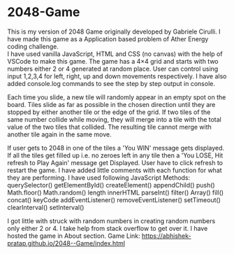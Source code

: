 # 2048-Game
This is my version of 2048 Game originally developed by Gabriele Cirulli. I have made this game as a Application based problem of Ather Energy coding challenge.</br>
I have used vanilla JavaScript, HTML and CSS (no canvas) with the help of VSCode to make this game.
The game has a 4×4 grid and starts with two numbers either 2 or 4 generated at random place.
User can control using input 1,2,3,4 for left, right, up and down movements respectively.
I have also added console.log commands to see the step by step output in console.

Each time you slide, a new tile will randomly appear in an empty spot on the board. Tiles slide as far as possible in the chosen direction until they are stopped by either another tile or the edge of the grid.
If two tiles of the same number collide while moving, they will merge into a tile with the total value of the two tiles that collided. The resulting tile cannot merge with another tile again in the same move. 

If user gets to 2048 in one of the tiles a 'You WIN' message gets displayed.
If all the tiles get filled up i.e. no zeroes left in any tile then a 'You LOSE, Hit refresh to Play Again' message get Displayed.
User have to click refresh to restart the game.
I have added little comments with each function for what they are performing.
I have used following JavaScript Methods:
querySelector()
getElementById()
createElement()
appendChild()
push()
Math.floor()
Math.random()
length
innerHTML
parseInt()
filter()
Array()
fill()
concat()
keyCode
addEventListener()
removeEventListener()
setTimeout()
clearInterval()
setInterval()

I got little with struck with random numbers in creating random numbers only either 2 or 4. I take help from stack overflow to get over it.
I have hosted the game in About section.
Game Link: https://abhishek-pratap.github.io/2048--Game/index.html


